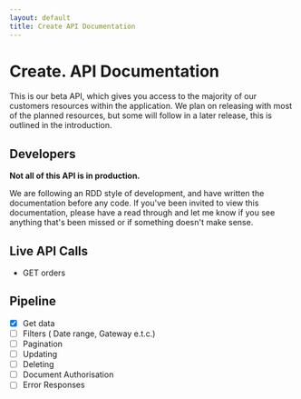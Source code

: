 ```yaml
---
layout: default
title: Create API Documentation
---
```


# Create. API Documentation

This is our beta API, which gives you access to the majority of our customers resources within the application. We plan on releasing with most of the planned resources, but some will follow in a later release, this is outlined in the introduction.

## Developers

**Not all of this API is in production.**

We are following an RDD style of development, and have written the documentation before any code. If you've been invited to view this documentation, please have a read through and let me know if you see anything that's been missed or if something doesn't make sense.


## Live API Calls
* GET orders


## Pipeline
- [x] Get data
- [ ] Filters ( Date range, Gateway e.t.c.)
- [ ] Pagination
- [ ] Updating
- [ ] Deleting
- [ ] Document Authorisation
- [ ] Error Responses
